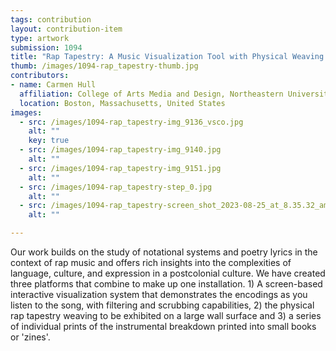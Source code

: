 ```yaml
---
tags: contribution
layout: contribution-item
type: artwork
submission: 1094
title: "Rap Tapestry: A Music Visualization Tool with Physical Weaving Data Physicalization"
thumb: /images/1094-rap_tapestry-thumb.jpg
contributors: 
- name: Carmen Hull
  affiliation: College of Arts Media and Design, Northeastern University
  location: Boston, Massachusetts, United States
images: 
  - src: /images/1094-rap_tapestry-img_9136_vsco.jpg
    alt: ""
    key: true
  - src: /images/1094-rap_tapestry-img_9140.jpg
    alt: ""
  - src: /images/1094-rap_tapestry-img_9151.jpg
    alt: ""
  - src: /images/1094-rap_tapestry-step_0.jpg
    alt: ""
  - src: /images/1094-rap_tapestry-screen_shot_2023-08-25_at_8.35.32_am.jpg
    alt: ""

---
```


Our work builds on the study of notational systems and poetry lyrics in
the context of rap music and offers rich insights into the complexities
of language, culture, and expression in a postcolonial culture. We have
created three platforms that combine to make up one installation. 1) A
screen-based interactive visualization system that demonstrates the
encodings as you listen to the song, with filtering and scrubbing
capabilities, 2) the physical rap tapestry weaving to be exhibited on a
large wall surface and 3) a series of individual prints of the
instrumental breakdown printed into small books or 'zines'.
